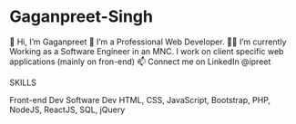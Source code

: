# Gaganpreet-Singh

👋 Hi, I’m Gaganpreet
👀 I’m a Professional Web Developer.
🐱‍🚀 I’m currently Working as a Software Engineer in an MNC.
I work on client specific web applications (mainly on fron-end)
📫 Connect me on LinkedIn @ipreet

SKILLS

Front-end Dev
Software Dev
HTML, CSS, JavaScript, Bootstrap, PHP, NodeJS, ReactJS, SQL, jQuery
